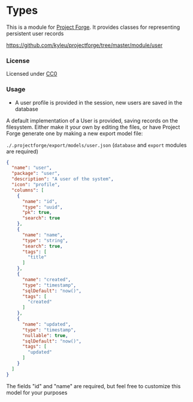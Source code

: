 <!--- Content managed by Project Forge, see [projectforge.md] for details. -->
# Types

This is a module for [Project Forge](https://projectforge.dev). It provides classes for representing persistent user records 

https://github.com/kyleu/projectforge/tree/master/module/user

### License

Licensed under [CC0](https://creativecommons.org/publicdomain/zero/1.0)

### Usage

- A user profile is provided in the session, new users are saved in the database

A default implementation of a User is provided, saving records on the filesystem. 
Either make it your own by editing the files, or have Project Forge generate one by making a new export model file:

`./.projectforge/export/models/user.json` (`database` and `export` modules are required)

```json
{
  "name": "user",
  "package": "user",
  "description": "A user of the system",
  "icon": "profile",
  "columns": [
    {
      "name": "id",
      "type": "uuid",
      "pk": true,
      "search": true
    },
    {
      "name": "name",
      "type": "string",
      "search": true,
      "tags": [
        "title"
      ]
    },
    {
      "name": "created",
      "type": "timestamp",
      "sqlDefault": "now()",
      "tags": [
        "created"
      ]
    },
    {
      "name": "updated",
      "type": "timestamp",
      "nullable": true,
      "sqlDefault": "now()",
      "tags": [
        "updated"
      ]
    }
  ]
}
```

The fields "id" and "name" are required, but feel free to customize this model for your purposes
